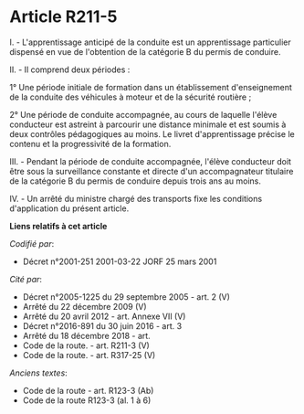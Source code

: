 # Article R211-5

I. - L'apprentissage anticipé de la conduite est un apprentissage particulier dispensé en vue de l'obtention de la catégorie
B du permis de conduire.

II. - Il comprend deux périodes :

1° Une période initiale de formation dans un établissement d'enseignement de la conduite des véhicules à moteur et de la
sécurité routière ;

2° Une période de conduite accompagnée, au cours de laquelle l'élève conducteur est astreint à parcourir une distance
minimale et est soumis à deux contrôles pédagogiques au moins. Le livret d'apprentissage précise le contenu et la
progressivité de la formation.

III. - Pendant la période de conduite accompagnée, l'élève conducteur doit être sous la surveillance constante et directe
d'un accompagnateur titulaire de la catégorie B du permis de conduire depuis trois ans au moins.

IV. - Un arrêté du ministre chargé des transports fixe les conditions d'application du présent article.

**Liens relatifs à cet article**

_Codifié par_:

  - Décret n°2001-251 2001-03-22 JORF 25 mars 2001

_Cité par_:

  - Décret n°2005-1225 du 29 septembre 2005 - art. 2 (V)
  - Arrêté du 22 décembre 2009 (V)
  - Arrêté du 20 avril 2012 - art. Annexe VII (V)
  - Décret n°2016-891 du 30 juin 2016 - art. 3
  - Arrêté du 18 décembre 2018 - art.
  - Code de la route. - art. R211-3 (V)
  - Code de la route. - art. R317-25 (V)

_Anciens textes_:

  - Code de la route - art. R123-3 (Ab)
  - Code de la route R123-3 (al. 1 à 6)
